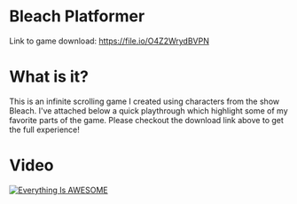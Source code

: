 # Bleach Platformer 
Link to game download: https://file.io/O4Z2WrydBVPN
# What is it?
This is an infinite scrolling game I created using characters from the show Bleach. I've attached below a quick playthrough which highlight some of my favorite parts of the game. Please checkout the download link above to get the full experience!
# Video
[![Everything Is AWESOME](http://i.imgur.com/Ot5DWAW.png)](https://player.vimeo.com/video/816086366?h=cd36189929&amp;badge=0&amp;autopause=0&amp;player_id=0&amp;app_id=58479%22%20frameborder=%220%22%20allow=%22autoplay;%20fullscreen;%20picture-in-picture%22%20allowfullscreen%20style=%22position:absolute;top:0;left:0;width:100%;height:100% "Everything Is AWESOME")
